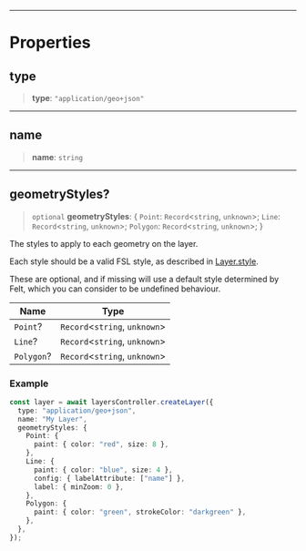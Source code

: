 ***

# Properties

## type

> **type**: `"application/geo+json"`

***

## name

> **name**: `string`

***

## geometryStyles?

> `optional` **geometryStyles**: \{ `Point`: `Record`\<`string`, `unknown`>; `Line`: `Record`\<`string`, `unknown`>; `Polygon`: `Record`\<`string`, `unknown`>; }

The styles to apply to each geometry on the layer.

Each style should be a valid FSL style, as described in [Layer.style](Layer.md#style).

These are optional, and if missing will use a default style determined by
Felt, which you can consider to be undefined behaviour.

| Name       | Type                           |
| ---------- | ------------------------------ |
| `Point`?   | `Record`\<`string`, `unknown`> |
| `Line`?    | `Record`\<`string`, `unknown`> |
| `Polygon`? | `Record`\<`string`, `unknown`> |

### Example

```typescript
const layer = await layersController.createLayer({
  type: "application/geo+json",
  name: "My Layer",
  geometryStyles: {
    Point: {
      paint: { color: "red", size: 8 },
    },
    Line: {
      paint: { color: "blue", size: 4 },
      config: { labelAttribute: ["name"] },
      label: { minZoom: 0 },
    },
    Polygon: {
      paint: { color: "green", strokeColor: "darkgreen" },
    },
  },
});
```
